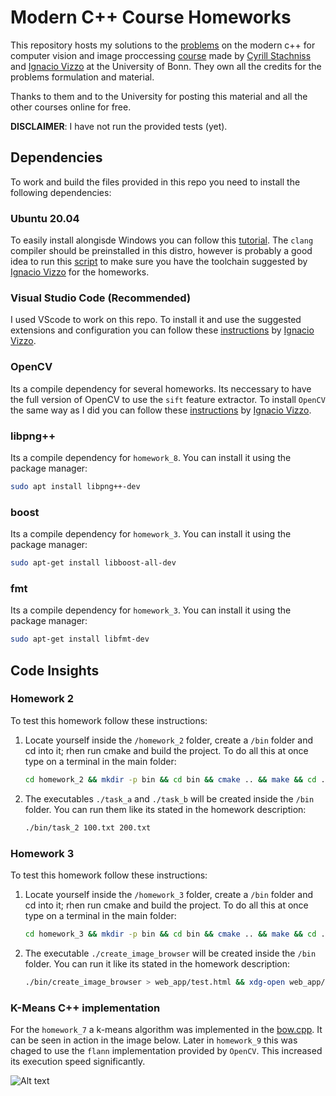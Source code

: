 # Modern C++ Course Homeworks

This repository hosts my solutions to the [problems](https://www.ipb.uni-bonn.de/teaching/cpp-2020/homeworks/) on the modern c++ for computer vision and image proccessing [course](https://www.youtube.com/playlist?list=PLgnQpQtFTOGRM59sr3nSL8BmeMZR9GCIA) made by [Cyrill Stachniss](https://github.com/stachnis) and [Ignacio Vizzo](https://github.com/nachovizzo) at the University of Bonn. They own all the credits for the problems formulation and material.

Thanks to them and to the University for posting this material and all the other courses online for free.

**DISCLAIMER**: I have not run the provided tests (yet).

## Dependencies

To work and build the files provided in this repo you need to install the following dependencies:

### Ubuntu 20.04

To easily install alongisde Windows you can follow this [tutorial](https://itsfoss.com/install-ubuntu-1404-dual-boot-mode-windows-8-81-uefi/). The `clang` compiler should be preinstalled in this distro, however is probably a good idea to run this [script](https://raw.githubusercontent.com/wiki/nachovizzo/must-have-tools/scripts/install_llvm_toolchain.sh) to make sure you have the toolchain suggested by [Ignacio Vizzo](https://github.com/nachovizzo) for the homeworks.

### Visual Studio Code (Recommended)

I used VScode to work on this repo. To install it and use the suggested extensions and configuration you can follow these [instructions](https://github.com/nachovizzo/must-have-tools/wiki#modern-text-editors) by [Ignacio Vizzo](https://github.com/nachovizzo).

### OpenCV

Its a compile dependency for several homeworks. Its neccessary to have the full version of OpenCV to use the `sift` feature extractor. To install `OpenCV` the same way as I did you can follow these [instructions](https://github.com/nachovizzo/example_opencv#prerequisites) by [Ignacio Vizzo](https://github.com/nachovizzo).

### libpng++

Its a compile dependency for `homework_8`. You can install it using the package manager:

```.sh
sudo apt install libpng++-dev
```

### boost

Its a compile dependency for `homework_3`. You can install it using the package manager:

```.sh
sudo apt-get install libboost-all-dev
```

### fmt

Its a compile dependency for `homework_3`. You can install it using the package manager:

```.sh
sudo apt-get install libfmt-dev
```

## Code Insights

### Homework 2

To test this homework follow these instructions:

1. Locate yourself inside the `/homework_2` folder, create a `/bin` folder and cd into it; rhen run cmake and build the project. To do all this at once type on a terminal in the main folder:

    ```.sh
    cd homework_2 && mkdir -p bin && cd bin && cmake .. && make && cd ..
    ```

2. The executables `./task_a` and `./task_b` will be created inside the `/bin` folder. You can run them like its stated in the homework description:

    ```.sh
    ./bin/task_2 100.txt 200.txt
    ```

### Homework 3

To test this homework follow these instructions:

1. Locate yourself inside the `/homework_3` folder, create a `/bin` folder and cd into it; rhen run cmake and build the project. To do all this at once type on a terminal in the main folder:

    ```.sh
    cd homework_3 && mkdir -p bin && cd bin && cmake .. && make && cd ..
    ```

2. The executable `./create_image_browser` will be created inside the `/bin` folder. You can run it like its stated in the homework description:

    ```.sh
    ./bin/create_image_browser > web_app/test.html && xdg-open web_app/test.html
    ```

### K-Means C++ implementation

For the `homework_7` a k-means algorithm was implemented in the [bow.cpp](homework_7/src/bow.cpp). It can be seen in action in the image below. Later in `homework_9` this was chaged to use the `flann`  implementation provided by `OpenCV`. This increased its execution speed significantly.


![ Alt text](/docs/k_means.gif)


